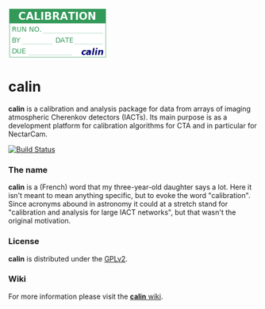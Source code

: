 ![calin logo](https://raw.githubusercontent.com/llr-cta/calin/master/assets/calin_200x100.png)

# calin #

__calin__ is a calibration and analysis package for data from arrays
  of imaging atmospheric Cherenkov detectors (IACTs). Its main purpose
  is as a development platform for calibration algorithms for CTA and
  in particular for NectarCam.

[![Build Status](https://travis-ci.org/sfegan/calin.svg?branch=master)](https://travis-ci.org/sfegan/calin)

### The name ###

__calin__ is a (French) word that my three-year-old daughter says a
  lot. Here it isn't meant to mean anything specific, but to evoke the
  word "calibration". Since acronyms abound in astronomy it could at a
  stretch stand for "calibration and analysis for large IACT
  networks", but that wasn't the original motivation.

### License ###

__calin__ is distributed under the [GPLv2](LICENSE.md).

### Wiki ###

For more information please visit the [__calin__ wiki](https://github.com/llr-cta/calin/wiki).
